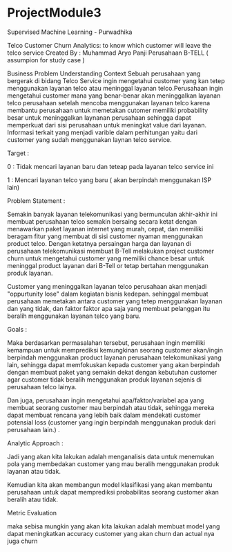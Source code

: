 # ProjectModule3
Supervised Machine Learning - Purwadhika

Telco Customer Churn Analytics: to know which customer will leave the telco service
Created By : Muhammad Aryo Panji
Perusahaan B-TELL ( assumpion for study case )

Business Problem Understanding
Context
Sebuah perusahaan yang bergerak di bidang Telco Service ingin mengetahui customer yang kan tetep menggunakan layanan telco atau meninggal layanan telco.Perusahaan ingin mengetahui customer mana yang benar-benar akan meninggalkan layanan telco perusahaan setelah mencoba menggunakan layanan telco karena membantu perusahaan untuk memetakan cutomer memiliki probability besar untuk meninggalkan laynanan perusahaan sehingga dapat memperkuat dari sisi perusahaan untuk meningkat value dari layanan. Informasi terkait yang menjadi varible dalam perhitungan yaitu dari customer yang sudah menggunakan laynan telco service.

Target :

0 : Tidak mencari layanan baru dan teteap pada layanan telco service ini

1 : Mencari layanan telco yang baru ( akan berpindah menggunakan ISP lain)

Problem Statement :

Semakin banyak layanan telekomunikasi yang bermunculan akhir-akhir ini membuat perusahaan telco semakin bersaing secara ketat dengan menawarkan paket layanan internet yang murah, cepat, dan memiliki beragam fitur yang membuat di sisi customer nyaman menggunakan product telco. Dengan ketatnya persaingan harga dan layanan di perusahaan telekomunikasi membuat B-Tell melakukan project customer churn untuk mengetahui customer yang memiliki chance besar untuk meninggal product layanan dari B-Tell or tetap bertahan menggunakan produk layanan.

Customer yang meninggalkan layanan telco perusahaan akan menjadi "oppurtunity lose" dalam kegiatan bisnis kedepan. sehinggal membuat perusahaan memetakan antara customer yang tetep menggunakan layanan dan yang tidak, dan faktor faktor apa saja yang membuat pelanggan itu beralih menggunakan layanan telco yang baru.

Goals :

Maka berdasarkan permasalahan tersebut, perusahaan ingin memiliki kemampuan untuk memprediksi kemungkinan seorang customer akan/ingin berpindah menggunakan product layanan perusahaan telekomunikasi yang lain, sehingga dapat memfokuskan kepada customer yang akan berpindah dengan membuat paket yang semakin dekat dengan kebutuhan customer agar customer tidak beralih menggunakan produk layanan sejenis di perusahaan telco lainya.

Dan juga, perusahaan ingin mengetahui apa/faktor/variabel apa yang membuat seorang customer mau berpindah atau tidak, sehingga mereka dapat membuat rencana yang lebih baik dalam mendekati customer potensial loss (customer yang ingin berpindah menggunakan produk dari perusahaan lain.) .

Analytic Approach :

Jadi yang akan kita lakukan adalah menganalisis data untuk menemukan pola yang membedakan customer yang mau beralih menggunakan produk layanan atau tidak.

Kemudian kita akan membangun model klasifikasi yang akan membantu perusahaan untuk dapat memprediksi probabilitas seorang customer akan beralih atau tidak.

Metric Evaluation

maka sebisa mungkin yang akan kita lakukan adalah membuat model yang dapat meningkatkan accuracy customer yang akan churn dan actual nya juga churn
